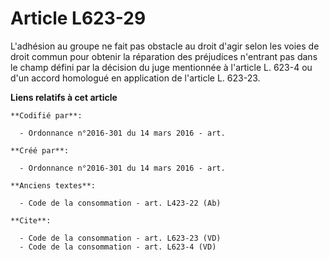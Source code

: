 # Article L623-29

L'adhésion au groupe ne fait pas obstacle au droit d'agir selon les voies de droit commun pour obtenir la réparation des
préjudices n'entrant pas dans le champ défini par la décision du juge mentionnée à l'article L. 623-4 ou d'un accord
homologué en application de l'article L. 623-23.

**Liens relatifs à cet article**

	**Codifié par**:

	  - Ordonnance n°2016-301 du 14 mars 2016 - art.

	**Créé par**:

	  - Ordonnance n°2016-301 du 14 mars 2016 - art.

	**Anciens textes**:

	  - Code de la consommation - art. L423-22 (Ab)

	**Cite**:

	  - Code de la consommation - art. L623-23 (VD)
	  - Code de la consommation - art. L623-4 (VD)
